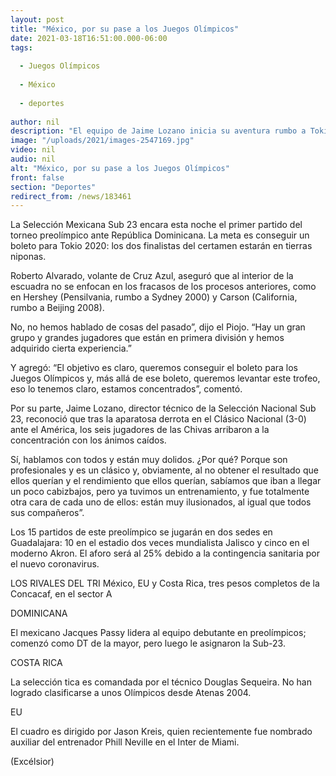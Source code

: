 ```yaml
---
layout: post
title: "México, por su pase a los Juegos Olímpicos"
date: 2021-03-18T16:51:00.000-06:00
tags:
  
  - Juegos Olímpicos
  
  - México
  
  - deportes
  
author: nil
description: "El equipo de Jaime Lozano inicia su aventura rumbo a Tokio 2020 ante República Dominicana"
image: "/uploads/2021/images-2547169.jpg"
video: nil
audio: nil
alt: "México, por su pase a los Juegos Olímpicos"
front: false
section: "Deportes"
redirect_from: /news/183461
---
```


La Selección Mexicana Sub 23 encara esta noche el primer partido del torneo preolímpico ante República Dominicana. La meta es conseguir un boleto para Tokio 2020: los dos finalistas del certamen estarán en tierras niponas.

Roberto Alvarado, volante de Cruz Azul, aseguró que al interior de la escuadra no se enfocan en los fracasos de los procesos anteriores, como en Hershey (Pensilvania, rumbo a Sydney 2000) y Carson (California, rumbo a Beijing 2008).

No, no hemos hablado de cosas del pasado”, dijo el Piojo. “Hay un gran grupo y grandes jugadores que están en primera división y hemos adquirido cierta experiencia.”

Y agregó: “El objetivo es claro, queremos conseguir el boleto para los Juegos Olímpicos y, más allá de ese boleto, queremos levantar este trofeo, eso lo tenemos claro, estamos concentrados”, comentó.

Por su parte, Jaime Lozano, director técnico de la Selección Nacional Sub 23, reconoció que tras la aparatosa derrota en el Clásico Nacional (3-0) ante el América, los seis jugadores de las Chivas arribaron a la concentración con los ánimos caídos.

Sí, hablamos con todos y están muy dolidos. ¿Por qué? Porque son profesionales y es un clásico y, obviamente, al no obtener el resultado que ellos querían y el rendimiento que ellos querían, sabíamos que iban a llegar un poco cabizbajos, pero ya tuvimos un entrenamiento, y fue totalmente otra cara de cada uno de ellos: están muy ilusionados, al igual que todos sus compañeros”.

Los 15 partidos de este preolímpico se jugarán en dos sedes en Guadalajara: 10 en el estadio dos veces mundialista Jalisco y cinco en el moderno Akron. El aforo será al 25% debido a la contingencia sanitaria por el nuevo coronavirus.

 

LOS RIVALES DEL TRI
México, EU y Costa Rica, tres pesos completos de la Concacaf, en el sector A

DOMINICANA

El mexicano Jacques Passy lidera al equipo debutante en preolímpicos; comenzó como DT de la mayor, pero luego le asignaron la Sub-23.

COSTA RICA

La selección tica es comandada por el técnico Douglas Sequeira. No han logrado clasificarse a unos Olímpicos desde Atenas 2004.

EU

El cuadro es dirigido por Jason Kreis, quien recientemente fue nombrado auxiliar del entrenador Phill Neville en el Inter de Miami.

(Excélsior)